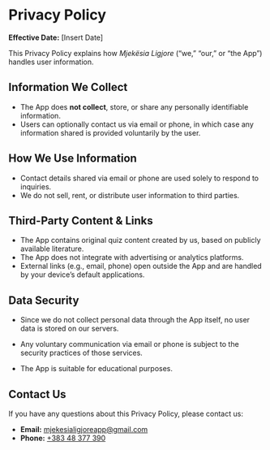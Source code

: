 # Privacy Policy

**Effective Date:** [Insert Date]

This Privacy Policy explains how _Mjekësia Ligjore_ (“we,” “our,” or “the App”) handles user information.

## Information We Collect

- The App does **not collect**, store, or share any personally identifiable information.
- Users can optionally contact us via email or phone, in which case any information shared is provided voluntarily by
  the user.

## How We Use Information

- Contact details shared via email or phone are used solely to respond to inquiries.
- We do not sell, rent, or distribute user information to third parties.

## Third-Party Content & Links

- The App contains original quiz content created by us, based on publicly available literature.
- The App does not integrate with advertising or analytics platforms.
- External links (e.g., email, phone) open outside the App and are handled by your device’s default applications.

## Data Security

- Since we do not collect personal data through the App itself, no user data is stored on our servers.
- Any voluntary communication via email or phone is subject to the security practices of those services.

- The App is suitable for educational purposes.

## Contact Us

If you have any questions about this Privacy Policy, please contact us:

- **Email:** [mjekesialigjoreapp@gmail.com](mailto:mjekesialigjoreapp@gmail.com)
- **Phone:** [+383 48 377 390](tel:+38348377390)
